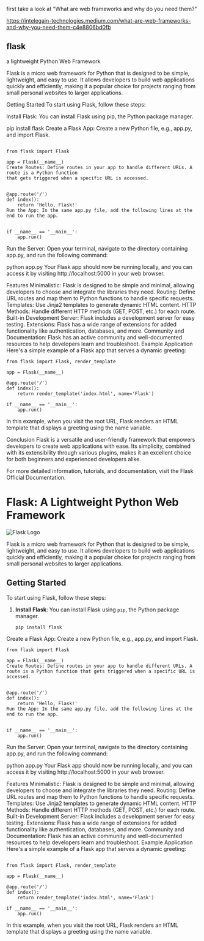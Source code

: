 
first take a look at "What are web frameworks and why do you need them?"

https://intelegain-technologies.medium.com/what-are-web-frameworks-and-why-you-need-them-c4e8806bd0fb



## flask 
 a lightweight Python Web Framework


Flask is a micro web framework for Python that is designed to be simple, lightweight, and easy to use.
It allows developers to build web applications quickly and efficiently, making it a popular choice for
projects ranging from small personal websites to larger applications.

Getting Started
To start using Flask, follow these steps:

Install Flask: You can install Flask using pip, the Python package manager.


pip install flask
Create a Flask App: Create a new Python file, e.g., app.py, and import Flask.
```

from flask import Flask

app = Flask(__name__)
Create Routes: Define routes in your app to handle different URLs. A route is a Python function
that gets triggered when a specific URL is accessed.


@app.route('/')
def index():
    return 'Hello, Flask!'
Run the App: In the same app.py file, add the following lines at the end to run the app.


if __name__ == '__main__':
    app.run()
```
Run the Server: Open your terminal, navigate to the directory containing app.py, and run the following command:

python app.py
Your Flask app should now be running locally, and you can access it by visiting http://localhost:5000 in your web browser.

Features
Minimalistic: Flask is designed to be simple and minimal, allowing developers to choose and integrate the libraries they need.
Routing: Define URL routes and map them to Python functions to handle specific requests.
Templates: Use Jinja2 templates to generate dynamic HTML content.
HTTP Methods: Handle different HTTP methods (GET, POST, etc.) for each route.
Built-in Development Server: Flask includes a development server for easy testing.
Extensions: Flask has a wide range of extensions for added functionality like authentication, databases, and more.
Community and Documentation: Flask has an active community and well-documented resources to help developers learn and troubleshoot.
Example Application
Here's a simple example of a Flask app that serves a dynamic greeting:

```
from flask import Flask, render_template

app = Flask(__name__)

@app.route('/')
def index():
    return render_template('index.html', name='Flask')

if __name__ == '__main__':
    app.run()

```
In this example, when you visit the root URL, Flask renders an HTML template that displays a greeting using the name variable.

Conclusion
Flask is a versatile and user-friendly framework that empowers developers to create web applications with ease. Its simplicity, combined with its extensibility through various plugins, makes it an excellent choice for both beginners and experienced developers alike.

For more detailed information, tutorials, and documentation, visit the Flask Official Documentation.






# Flask: A Lightweight Python Web Framework

![Flask Logo](https://flask.palletsprojects.com/en/2.1.x/_images/flask-logo.png)

Flask is a micro web framework for Python that is designed to be simple, lightweight, and easy to use. It allows developers to build web applications quickly and efficiently, making it a popular choice for projects ranging from small personal websites to larger applications.

## Getting Started

To start using Flask, follow these steps:

1. **Install Flask**: You can install Flask using `pip`, the Python package manager.

   ```bash
   pip install flask
Create a Flask App: Create a new Python file, e.g., app.py, and import Flask.

```
from flask import Flask

app = Flask(__name__)
Create Routes: Define routes in your app to handle different URLs. A route is a Python function that gets triggered when a specific URL is accessed.


@app.route('/')
def index():
    return 'Hello, Flask!'
Run the App: In the same app.py file, add the following lines at the end to run the app.


if __name__ == '__main__':
    app.run()

```
Run the Server: Open your terminal, navigate to the directory containing app.py, and run the following command:


python app.py
Your Flask app should now be running locally, and you can access it by visiting http://localhost:5000 in your web browser.

Features
Minimalistic: Flask is designed to be simple and minimal, allowing developers to choose and integrate the libraries they need.
Routing: Define URL routes and map them to Python functions to handle specific requests.
Templates: Use Jinja2 templates to generate dynamic HTML content.
HTTP Methods: Handle different HTTP methods (GET, POST, etc.) for each route.
Built-in Development Server: Flask includes a development server for easy testing.
Extensions: Flask has a wide range of extensions for added functionality like authentication, databases, and more.
Community and Documentation: Flask has an active community and well-documented resources to help developers learn and troubleshoot.
Example Application
Here's a simple example of a Flask app that serves a dynamic greeting:
```

from flask import Flask, render_template

app = Flask(__name__)

@app.route('/')
def index():
    return render_template('index.html', name='Flask')

if __name__ == '__main__':
    app.run()
```
In this example, when you visit the root URL, Flask renders an HTML template that displays a greeting using the name variable.
